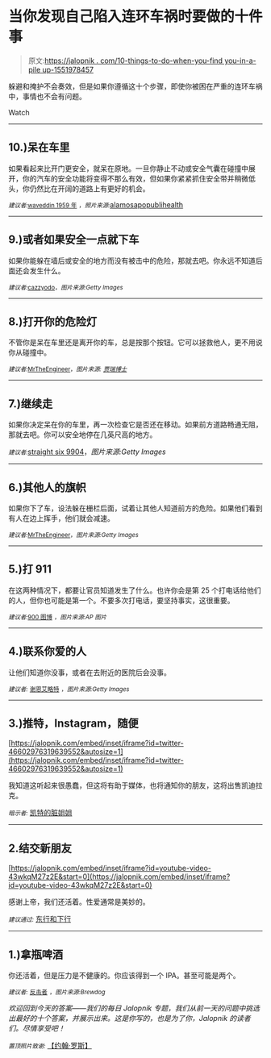 # 当你发现自己陷入连环车祸时要做的十件事

> 原文:[https://jalopnik . com/10-things-to-do-when-you-find you-in-a-pile up-1551978457](https://jalopnik.com/ten-things-to-do-when-you-find-yourself-in-a-pileup-1551978457)

躲避和掩护不会奏效，但是如果你遵循这十个步骤，即使你被困在严重的连环车祸中，事情也不会有问题。

Watch

* * *

## 10.)呆在车里

如果看起来比开门更安全，就呆在原地。一旦你静止不动或安全气囊在碰撞中展开，你的汽车的安全功能将变得不那么有效，但如果你紧紧抓住安全带并稍微低头，你仍然比在开阔的道路上有更好的机会。

*<small>建议者:</small>*[<small>waveddin 1959 年</small>](https://jalopnik.com/1551176177) <small>，*照片来源:*</small>[alamosapopublihealth](http://www.flickr.com/photos/alamosapublichealth/5782328573/)

* * *

## 9.)或者如果安全一点就下车

如果你能躲在墙后或安全的地方而没有被击中的危险，那就去吧。你永远不知道后面还会发生什么。

*<small>建议者:</small>*[<small>cazzyodo</small>](https://jalopnik.com/1551177906)<small>，*图片来源:Getty Images*</small>

* * *

## 8.)打开你的危险灯

不管你是呆在车里还是离开你的车，总是按那个按钮。它可以拯救他人，更不用说你从碰撞中。

*<small>建议者:</small>*[<small>MrTheEngineer</small>](https://jalopnik.com/turn-your-hazard-lights-on-1551189236)<small>，*图片来源:*</small> [*<small>贾瑞博士</small>*](http://www.flickr.com/photos/70241679@N07/6799061243/)

* * *

## 7.)继续走

如果你决定呆在你的车里，再一次检查它是否还在移动。如果前方道路畅通无阻，那就去吧。你可以安全地停在几英尺高的地方。

*<small>建议者:</small>*[straight six 9904](https://jalopnik.com/1551178422)，*图片来源:Getty Images*

* * *

## 6.)其他人的旗帜

如果你下了车，设法躲在栅栏后面，试着让其他人知道前方的危险。如果他们看到有人在边上挥手，他们就会减速。

*<small>建议者:</small>*[<small>MrTheEngineer</small>](https://jalopnik.com/try-to-flag-on-other-motorists-if-you-can-safely-get-o-1551191707)<small>，*图片来源:Getty Images*</small>

* * *

## 5.)打 911

在这两种情况下，都要让官员知道发生了什么。也许你会是第 25 个打电话给他们的人，但你也可能是第一个。不要多次打电话，要坚持事实，这很重要。

*<small>建议者:</small>*[<small>900 图博</small>](https://jalopnik.com/1551246237) <small>，*图片来源:AP 图片*</small>

* * *

## 4.)联系你爱的人

让他们知道你没事，或者在去附近的医院后会没事。

*<small>建议者:</small>* [<small>谢恩艾略特</small>](https://jalopnik.com/1551178645) <small>，*图片来源:Getty Images*</small>

* * *

## 3.)推特，Instagram，随便

 [https://jalopnik.com/embed/inset/iframe?id=twitter-46602976319639552&autosize=1](https://jalopnik.com/embed/inset/iframe?id=twitter-46602976319639552&autosize=1) 

我知道这听起来很愚蠢，但这将有助于媒体，也将通知你的朋友，这将出售凯迪拉克。

*<small>暗示者:</small>* [凯特的脏姐姐](https://jalopnik.com/1551174500)

* * *

## 2.结交新朋友

 [https://jalopnik.com/embed/inset/iframe?id=youtube-video-43wkqM27z2E&start=0](https://jalopnik.com/embed/inset/iframe?id=youtube-video-43wkqM27z2E&start=0) 

感谢上帝，我们还活着。性爱通常是美妙的。

*<small>建议通过:</small>* [东行和下行](https://jalopnik.com/1551178514)

* * *

## 1.)拿瓶啤酒

你还活着，但是压力是不健康的。你应该得到一个 IPA。甚至可能是两个。

*<small>建议者:</small>* [<small>反击者</small>](https://jalopnik.com/1551197131) <small>，*图片来源:Brewdog*</small>

*欢迎回到今天的答案——我们的每日 Jalopnik 专题，我们从前一天的问题中挑选出最好的十个答案，并展示出来。这是你写的，也是为了你，Jalopnik 的读者们。尽情享受吧！*

*<small>置顶照片致谢:</small>* [【约翰·罗斯】](http://www.youtube.com/watch?v=2o96MUuM-UM)